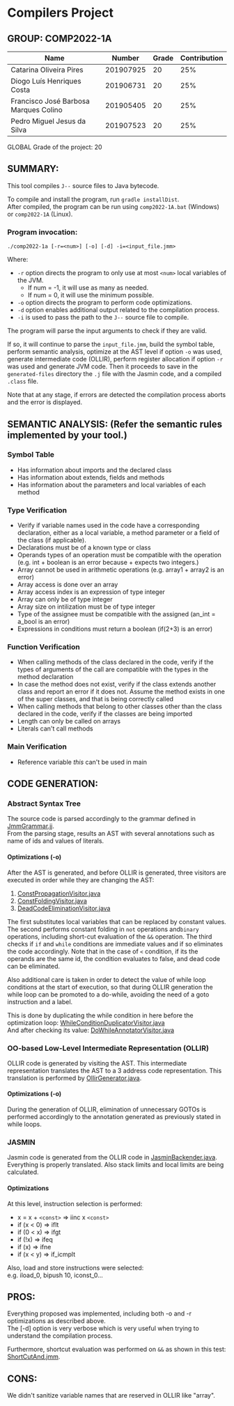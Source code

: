# Compilers Project

## GROUP: COMP2022-1A

| Name | Number | Grade | Contribution |
| -----| ------ | ----- | ------------ |
| Catarina Oliveira Pires | 201907925 | 20 | 25% |  
| Diogo Luís Henriques Costa | 201906731 | 20 | 25% |
| Francisco José Barbosa Marques Colino | 201905405 | 20 | 25% |
| Pedro Miguel Jesus da Silva | 201907523 | 20 | 25% |

GLOBAL Grade of the project: 20


## SUMMARY:

This tool compiles `J--` source files to Java bytecode.  

To compile and install the program, run ``gradle installDist``.  
After compiled, the program can be run using  ``comp2022-1A.bat`` (Windows) or ``comp2022-1A`` (Linux).

### Program invocation:
```
./comp2022-1a [-r=<num>] [-o] [-d] -i=<input_file.jmm>
```

Where:
- `-r` option directs the program to only use at most `<num>` local variables of the JVM.
    - If num = -1, it will use as many as needed.
    - If num =  0, it will use the minimum possible.
- `-o` option directs the program to perform code optimizations.
- `-d` option enables additional output related to the compilation process.
- `-i` is used to pass the path to the `J--` source file to compile.

The program will parse the input arguments to check if they are valid.  

If so, it will continue to parse the ``input_file.jmm``, build the symbol table,
perform semantic analysis, optimize at the AST level if option `-o` was used,
generate intermediate code (OLLIR), perform register allocation if option `-r` was used and
generate JVM code. Then it proceeds to save in the ``generated-files`` directory the `.j` file
with the Jasmin code, and a compiled `.class` file.

Note that at any stage, if errors are detected the compilation process aborts and the error is
displayed.


## SEMANTIC ANALYSIS: (Refer the semantic rules implemented by your tool.)

### Symbol Table 
	
- Has information about imports and the declared class 
- Has information about extends, fields and methods 		
- Has information about the parameters and local variables of each method


### Type Verification 
	
- Verify if variable names used in the code have a corresponding declaration, either as a local variable, a method parameter or a field of the class (if applicable).
- Declarations must be of a known type or class
- Operands types of an operation must be compatible with the operation (e.g. int + boolean is an error because + expects two integers.) 
- Array cannot be used in arithmetic operations (e.g. array1 + array2 is an error) 	
- Array access is done over an array 	
- Array access index is an expression of type integer
- Array can only be of type integer
- Array size on intilization must be of type integer 	
- Type of the assignee must be compatible with the assigned (an_int = a_bool is an error) 
- Expressions in conditions must return a boolean (if(2+3) is an error) 

### Function Verification 

- When calling methods of the class declared in the code, verify if the types of arguments of the call are compatible with the types in the method declaration 
- In case the method does not exist, verify if the class extends another class and report an error if it does not. Assume the method exists in one of the super classes, and that is being correctly called 	
- When calling methods that belong to other classes other than the class declared in the code, verify if the classes are being imported 
- Length can only be called on arrays
- Literals can't call methods

### Main Verification

- Reference variable *this* can't be used in main

## CODE GENERATION:

### Abstract Syntax Tree

The source code is parsed accordingly to the grammar defined in
[JmmGrammar.jj](javacc/JmmGrammar.jj).  
From the parsing stage, results an AST with several annotations such as name
of ids and values of literals.


#### Optimizations (-o)

After the AST is generated, and before OLLIR is generated, three visitors are executed
in order while they are changing the AST:
1. [ConstPropagationVisitor.java](src/pt/up/fe/comp/ollir/optimization/optimizers/ConstPropagationVisitor.java)
2. [ConstFoldingVisitor.java](src/pt/up/fe/comp/ollir/optimization/optimizers/ConstFoldingVisitor.java)
3. [DeadCodeEliminationVisitor.java](src/pt/up/fe/comp/ollir/optimization/optimizers/DeadCodeEliminationVisitor.java)

The first substitutes local variables that can be replaced by constant values.  
The second performs constant folding in `not` operations and`binary` operations, including short-cut evaluation of
the `&&` operation.
The third checks if `if` and `while` conditions are immediate values and if so eliminates the code accordingly.
Note that in the case of `<` condition, if its the operands are the same id, the condition evaluates to false, and
dead code can be eliminated.

Also additional care is taken in order to detect the value of while loop conditions at the start of execution,
so that during OLLIR generation the while loop can be promoted to a do-while, avoiding the need of a goto instruction
and a label.

This is done by duplicating the while condition in here before the optimization loop:
[WhileConditionDuplicatorVisitor.java](src/pt/up/fe/comp/ollir/optimization/optimizers/WhileConditionDuplicatorVisitor.java)  
And after checking its value:
[DoWhileAnnotatorVisitor.java](src/pt/up/fe/comp/ollir/optimization/optimizers/DoWhileAnnotatorVisitor.java)

### OO-based Low-Level Intermediate Representation (OLLIR)

OLLIR code is generated by visiting the AST. This intermediate representation translates
the AST to a 3 address code representation. This translation is performed by
[OllirGenerator.java](src/pt/up/fe/comp/ollir/OllirGenerator.java).


#### Optimizations (-o)

During the generation of OLLIR, elimination of unnecessary GOTOs is performed accordingly to the annotation generated as
previously stated in while loops.  


### JASMIN

Jasmin code is generated from the OLLIR code in [JasminBackender.java](src/pt/up/fe/comp/jmm/jasmin/JasminBackender.java).  
Everything is properly translated. Also stack limits and local limits are being calculated.


#### Optimizations

At this level, instruction selection is performed:
- x = x + `<const>` => iinc x `<const>`
- if (x < 0) => iflt
- if (0 < x) => ifgt
- if (!x) => ifeq
- if (x) => ifne
- if (x < y) => if_icmplt

Also, load and store instructions were selected:  
e.g. iload_0, bipush 10, iconst_0...


## PROS:

Everything proposed was implemented, including both -o and -r optimizations as described above.  
The [-d] option is very verbose which is very useful when trying to understand the compilation process.  

Furthermore, shortcut evaluation was performed on `&&` as shown in this test:
[ShortCutAnd.jmm](test/fixtures/public/selfMade/ShortCutAnd.jmm).  


## CONS:

We didn't sanitize variable names that are reserved in OLLIR like "array".
